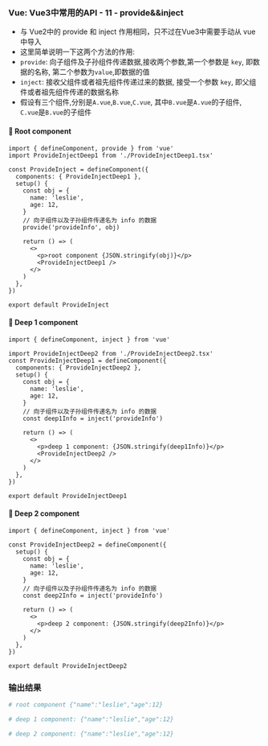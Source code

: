 ### Vue: Vue3中常用的API - 11 - provide&&inject
- 与 Vue2中的 provide 和 inject 作用相同，只不过在Vue3中需要手动从 vue 中导入
- 这里简单说明一下这两个方法的作用:
- `provide`: 向子组件及子孙组件传递数据,接收两个参数,第一个参数是 `key`, 即数据的名称, 第二个参数为`value`,即数据的值
- `inject`: 接收父组件或者祖先组件传递过来的数据, 接受一个参数 `key`, 即父组件或者祖先组件传递的数据名称
- 假设有三个组件,分别是`A.vue`,`B.vue`,`C.vue`, 其中`B.vue`是`A.vue`的子组件, `C.vue`是`B.vue`的子组件


####  🔰 Root component
```tsx
import { defineComponent, provide } from 'vue'
import ProvideInjectDeep1 from './ProvideInjectDeep1.tsx'

const ProvideInject = defineComponent({
  components: { ProvideInjectDeep1 },
  setup() {
    const obj = {
      name: 'leslie',
      age: 12,
    }
    // 向子组件以及子孙组件传递名为 info 的数据
    provide('provideInfo', obj)

    return () => (
      <>
        <p>root component {JSON.stringify(obj)}</p>
        <ProvideInjectDeep1 />
      </>
    )
  },
})

export default ProvideInject
```

####  🔰 Deep 1 component
```tsx
import { defineComponent, inject } from 'vue'

import ProvideInjectDeep2 from './ProvideInjectDeep2.tsx'
const ProvideInjectDeep1 = defineComponent({
  components: { ProvideInjectDeep2 },
  setup() {
    const obj = {
      name: 'leslie',
      age: 12,
    }
    // 向子组件以及子孙组件传递名为 info 的数据
    const deep1Info = inject('provideInfo')

    return () => (
      <>
        <p>deep 1 component: {JSON.stringify(deep1Info)}</p>
        <ProvideInjectDeep2 />
      </>
    )
  },
})

export default ProvideInjectDeep1

```

#### 🔰 Deep 2 component
```tsx
import { defineComponent, inject } from 'vue'

const ProvideInjectDeep2 = defineComponent({
  setup() {
    const obj = {
      name: 'leslie',
      age: 12,
    }
    // 向子组件以及子孙组件传递名为 info 的数据
    const deep2Info = inject('provideInfo')

    return () => (
      <>
        <p>deep 2 component: {JSON.stringify(deep2Info)}</p>
      </>
    )
  },
})

export default ProvideInjectDeep2
```

### 输出结果
```bash
# root component {"name":"leslie","age":12}

# deep 1 component: {"name":"leslie","age":12}

# deep 2 component: {"name":"leslie","age":12}
```